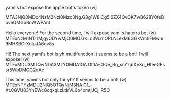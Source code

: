 yami's bot expose the apple bot's token (w)

MTA3NjQ0MDc4NzM2NzI0Mzc3Ng.G8g1W8.Cg5l6ZX4QvOK7wB628Y0feBbveQMGbRoWWPAnI


Hello everyone! For the second time, I will expose yami's hatena bot (w）
MTExNzM1NTI1MjgyODYwMjQ0MQ.GKLn3W.mOPLNLexM6GGkVmhFMwm9MHSBOrXdIaJA6qv8s

Hi! The next yami's bot is yh multifunction It seems to be a bot! I will expose! (w)
MTExMDU3MTQwNDA3MzY0MDA1OA.GItIA-.3Qe_Bg_scYzjbXeXq_HteeGEssr5WbDMGG2dAc

This time, yami's bot only for yh? It seems to be a bot! (w)
MTExNTYzMDU2NjQ5OTQyNjM3NA.G1_-Xt.0GVU83YnEWcGcqxqLzLtIrVL6o4xmtjJCj_R5Q
